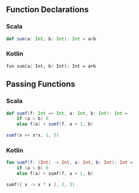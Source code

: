 
## Function Declarations
### Scala
```scala
def sum(a: Int, b: Int): Int = a+b 
```
### Kotlin
```
fun sum(a: Int, b: Int): Int = a+b
```

## Passing Functions
### Scala
```scala
def sumf(f: Int => Int, a: Int, b: Int): Int =
    if (a > b) 0
    else f(a) + sumf(f, a + 1, b)
  
sumf(x => x*x, 1, 5)
```
### Kotlin
```kotlin
fun sumf(f: (Int) -> Int, a: Int, b: Int): Int =
    if (a > b) 0
    else f(a) + sumf(f, a + 1, b)
        
sumf({ x -> x * x }, 2, 3)
```